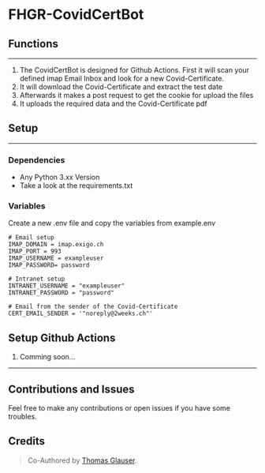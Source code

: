 # FHGR-CovidCertBot
## Functions
---
1. The CovidCertBot is designed for Github Actions. First it will scan your defined imap Email Inbox and look for a new Covid-Certificate.
2. It will download the Covid-Certificate and extract the test date
3. Afterwards it makes a post request to get the cookie for upload the files
4. It uploads the required data and the Covid-Certificate pdf

## Setup
---

### Dependencies
- Any Python 3.xx Version
- Take a look at the requirements.txt

### Variables
Create a new .env file and copy the variables from example.env
```.env
# Email setup
IMAP_DOMAIN = imap.exigo.ch
IMAP_PORT = 993
IMAP_USERNAME = exampleuser
IMAP_PASSWORD= password

# Intranet setup
INTRANET_USERNAME = "exampleuser"
INTRANET_PASSWORD = "password"

# Email from the sender of the Covid-Certificate
CERT_EMAIL_SENDER = '"noreply@2weeks.ch"'
```
## Setup Github Actions
1. Comming soon...
---
## Contributions and Issues
Feel free to make any contributions or open issues if you have some troubles.

## Credits
> Co-Authored by [Thomas Glauser](https://github.com/thomasglauser).